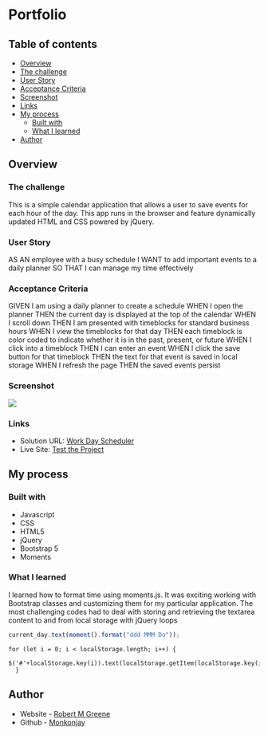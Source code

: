 # Portfolio

## Table of contents

- [Overview](#overview)
 - [The challenge](#the-challenge)
  - [User Story](#user-story)
  - [Acceptance Criteria](#acceptance-criteria)
  - [Screenshot](#screenshot)
  - [Links](#links)
- [My process](#my-process)
  - [Built with](#built-with)
  - [What I learned](#what-i-learned)
- [Author](#author)



## Overview

### The challenge

This is a simple calendar application that allows a user to save events for each hour of the day. This app runs in the browser and feature dynamically updated HTML and CSS powered by jQuery.

### User Story

AS AN employee with a busy schedule
I WANT to add important events to a daily planner
SO THAT I can manage my time effectively

### Acceptance Criteria

GIVEN I am using a daily planner to create a schedule
WHEN I open the planner
THEN the current day is displayed at the top of the calendar
WHEN I scroll down
THEN I am presented with timeblocks for standard business hours
WHEN I view the timeblocks for that day
THEN each timeblock is color coded to indicate whether it is in the past, present, or future
WHEN I click into a timeblock
THEN I can enter an event
WHEN I click the save button for that timeblock
THEN the text for that event is saved in local storage
WHEN I refresh the page
THEN the saved events persist

### Screenshot

![](./Assets/screenshot.png)

### Links

- Solution URL: [Work Day Scheduler](https://github.com/Monkonjay/Work-Day-Scheduler.git)
- Live Site: [Test the Project](https://monkonjay.github.io/Work-Day-Scheduler/)

## My process

### Built with

- Javascript
- CSS
- HTML5
- jQuery
- Bootstrap 5
- Moments


### What I learned

I learned how to format time using moments.js.  It was exciting working with Bootstrap classes and customizing them for my particular application. The most challenging codes had to deal with storing and retrieving the textarea content to and from local storage with jQuery loops


```moments.js
current_day.text(moment().format("ddd MMM Do"));
```

```javaScript/jQuery
for (let i = 0; i < localStorage.length; i++) {
    $('#'+localStorage.key(i)).text(localStorage.getItem(localStorage.key(i)))
  }

```

## Author

- Website - [Robert M Greene]( https://monkonjay.github.io/Portforlio-Page/)
- Github - [Monkonjay](https://github.com/Monkonjay)
